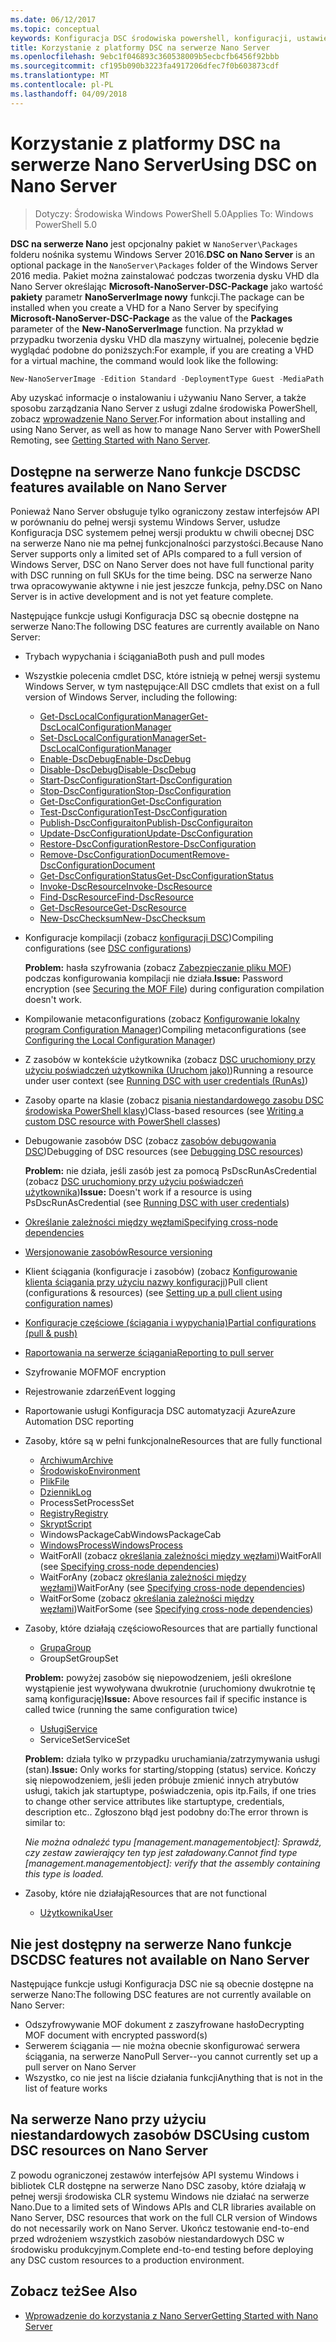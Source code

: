 ```yaml
---
ms.date: 06/12/2017
ms.topic: conceptual
keywords: Konfiguracja DSC środowiska powershell, konfiguracji, ustawienia
title: Korzystanie z platformy DSC na serwerze Nano Server
ms.openlocfilehash: 9ebc1f046893c360538009b5ecbcfb6456f92bbb
ms.sourcegitcommit: cf195b090b3223fa4917206dfec7f0b603873cdf
ms.translationtype: MT
ms.contentlocale: pl-PL
ms.lasthandoff: 04/09/2018
---
```

# <a name="using-dsc-on-nano-server"></a><span data-ttu-id="bee3f-103">Korzystanie z platformy DSC na serwerze Nano Server</span><span class="sxs-lookup"><span data-stu-id="bee3f-103">Using DSC on Nano Server</span></span>

> <span data-ttu-id="bee3f-104">Dotyczy: Środowiska Windows PowerShell 5.0</span><span class="sxs-lookup"><span data-stu-id="bee3f-104">Applies To: Windows PowerShell 5.0</span></span>

<span data-ttu-id="bee3f-105">**DSC na serwerze Nano** jest opcjonalny pakiet w `NanoServer\Packages` folderu nośnika systemu Windows Server 2016.</span><span class="sxs-lookup"><span data-stu-id="bee3f-105">**DSC on Nano Server** is an optional package in the `NanoServer\Packages` folder of the Windows Server 2016 media.</span></span> <span data-ttu-id="bee3f-106">Pakiet można zainstalować podczas tworzenia dysku VHD dla Nano Server określając **Microsoft-NanoServer-DSC-Package** jako wartość **pakiety** parametr **NanoServerImage nowy**  funkcji.</span><span class="sxs-lookup"><span data-stu-id="bee3f-106">The package can be installed when you create a VHD for a Nano Server by specifying **Microsoft-NanoServer-DSC-Package** as the value of the **Packages** parameter of the **New-NanoServerImage** function.</span></span> <span data-ttu-id="bee3f-107">Na przykład w przypadku tworzenia dysku VHD dla maszyny wirtualnej, polecenie będzie wyglądać podobne do poniższych:</span><span class="sxs-lookup"><span data-stu-id="bee3f-107">For example, if you are creating a VHD for a virtual machine, the command would look like the following:</span></span>

```powershell
New-NanoServerImage -Edition Standard -DeploymentType Guest -MediaPath f:\ -BasePath .\Base -TargetPath .\Nano1\Nano.vhd -ComputerName Nano1 -Packages Microsoft-NanoServer-DSC-Package
```

<span data-ttu-id="bee3f-108">Aby uzyskać informacje o instalowaniu i używaniu Nano Server, a także sposobu zarządzania Nano Server z usługi zdalne środowiska PowerShell, zobacz [wprowadzenie Nano Server](https://technet.microsoft.com/library/mt126167.aspx).</span><span class="sxs-lookup"><span data-stu-id="bee3f-108">For information about installing and using Nano Server, as well as how to manage Nano Server with PowerShell Remoting, see [Getting Started with Nano Server](https://technet.microsoft.com/library/mt126167.aspx).</span></span>


## <a name="dsc-features-available-on-nano-server"></a><span data-ttu-id="bee3f-109">Dostępne na serwerze Nano funkcje DSC</span><span class="sxs-lookup"><span data-stu-id="bee3f-109">DSC features available on Nano Server</span></span>

 <span data-ttu-id="bee3f-110">Ponieważ Nano Server obsługuje tylko ograniczony zestaw interfejsów API w porównaniu do pełnej wersji systemu Windows Server, usłudze Konfiguracja DSC systemem pełnej wersji produktu w chwili obecnej DSC na serwerze Nano nie ma pełnej funkcjonalności parzystości.</span><span class="sxs-lookup"><span data-stu-id="bee3f-110">Because Nano Server supports only a limited set of APIs compared to a full version of Windows Server, DSC on Nano Server does not have full functional parity with DSC running on full SKUs for the time being.</span></span> <span data-ttu-id="bee3f-111">DSC na serwerze Nano trwa opracowywanie aktywne i nie jest jeszcze funkcja, pełny.</span><span class="sxs-lookup"><span data-stu-id="bee3f-111">DSC on Nano Server is in active development and is not yet feature complete.</span></span>

 <span data-ttu-id="bee3f-112">Następujące funkcje usługi Konfiguracja DSC są obecnie dostępne na serwerze Nano:</span><span class="sxs-lookup"><span data-stu-id="bee3f-112">The following DSC features are currently available on Nano Server:</span></span>


* <span data-ttu-id="bee3f-113">Trybach wypychania i ściągania</span><span class="sxs-lookup"><span data-stu-id="bee3f-113">Both push and pull modes</span></span>

* <span data-ttu-id="bee3f-114">Wszystkie polecenia cmdlet DSC, które istnieją w pełnej wersji systemu Windows Server, w tym następujące:</span><span class="sxs-lookup"><span data-stu-id="bee3f-114">All DSC cmdlets that exist on a full version of Windows Server, including the following:</span></span>
  * [<span data-ttu-id="bee3f-115">Get-DscLocalConfigurationManager</span><span class="sxs-lookup"><span data-stu-id="bee3f-115">Get-DscLocalConfigurationManager</span></span>](https://technet.microsoft.com/library/dn407378.aspx)
  * [<span data-ttu-id="bee3f-116">Set-DscLocalConfigurationManager</span><span class="sxs-lookup"><span data-stu-id="bee3f-116">Set-DscLocalConfigurationManager</span></span>](https://technet.microsoft.com/library/dn521621.aspx)
  * [<span data-ttu-id="bee3f-117">Enable-DscDebug</span><span class="sxs-lookup"><span data-stu-id="bee3f-117">Enable-DscDebug</span></span>](https://technet.microsoft.com/en-us/library/mt517870.aspx)
  * [<span data-ttu-id="bee3f-118">Disable-DscDebug</span><span class="sxs-lookup"><span data-stu-id="bee3f-118">Disable-DscDebug</span></span>](https://technet.microsoft.com/en-us/library/mt517872.aspx)
  * [<span data-ttu-id="bee3f-119">Start-DscConfiguration</span><span class="sxs-lookup"><span data-stu-id="bee3f-119">Start-DscConfiguration</span></span>](https://technet.microsoft.com/en-us/library/dn521623.aspx)
  * [<span data-ttu-id="bee3f-120">Stop-DscConfiguration</span><span class="sxs-lookup"><span data-stu-id="bee3f-120">Stop-DscConfiguration</span></span>](https://technet.microsoft.com/en-us/library/mt143542.aspx)
  * [<span data-ttu-id="bee3f-121">Get-DscConfiguration</span><span class="sxs-lookup"><span data-stu-id="bee3f-121">Get-DscConfiguration</span></span>](https://technet.microsoft.com/en-us/library/dn407379.aspx)
  * [<span data-ttu-id="bee3f-122">Test-DscConfiguration</span><span class="sxs-lookup"><span data-stu-id="bee3f-122">Test-DscConfiguration</span></span>](https://technet.microsoft.com/en-us/library/dn407382.aspx)
  * [<span data-ttu-id="bee3f-123">Publish-DscConfiguraiton</span><span class="sxs-lookup"><span data-stu-id="bee3f-123">Publish-DscConfiguraiton</span></span>](https://technet.microsoft.com/en-us/library/mt517875.aspx)
  * [<span data-ttu-id="bee3f-124">Update-DscConfiguration</span><span class="sxs-lookup"><span data-stu-id="bee3f-124">Update-DscConfiguration</span></span>](https://technet.microsoft.com/en-us/library/mt143541.aspx)
  * [<span data-ttu-id="bee3f-125">Restore-DscConfiguration</span><span class="sxs-lookup"><span data-stu-id="bee3f-125">Restore-DscConfiguration</span></span>](https://technet.microsoft.com/en-us/library/dn407383.aspx)
  * [<span data-ttu-id="bee3f-126">Remove-DscConfigurationDocument</span><span class="sxs-lookup"><span data-stu-id="bee3f-126">Remove-DscConfigurationDocument</span></span>](https://technet.microsoft.com/en-us/library/mt143544.aspx)
  * [<span data-ttu-id="bee3f-127">Get-DscConfigurationStatus</span><span class="sxs-lookup"><span data-stu-id="bee3f-127">Get-DscConfigurationStatus</span></span>](https://technet.microsoft.com/en-us/library/mt517868.aspx)
  * [<span data-ttu-id="bee3f-128">Invoke-DscResource</span><span class="sxs-lookup"><span data-stu-id="bee3f-128">Invoke-DscResource</span></span>](https://technet.microsoft.com/en-us/library/mt517869.aspx)
  * [<span data-ttu-id="bee3f-129">Find-DscResource</span><span class="sxs-lookup"><span data-stu-id="bee3f-129">Find-DscResource</span></span>](https://technet.microsoft.com/en-us/library/mt517874.aspx)
  * [<span data-ttu-id="bee3f-130">Get-DscResource</span><span class="sxs-lookup"><span data-stu-id="bee3f-130">Get-DscResource</span></span>](https://technet.microsoft.com/en-us/library/dn521625.aspx)
  * [<span data-ttu-id="bee3f-131">New-DscChecksum</span><span class="sxs-lookup"><span data-stu-id="bee3f-131">New-DscChecksum</span></span>](https://technet.microsoft.com/en-us/library/dn521622.aspx)

* <span data-ttu-id="bee3f-132">Konfiguracje kompilacji (zobacz [konfiguracji DSC](configurations.md))</span><span class="sxs-lookup"><span data-stu-id="bee3f-132">Compiling configurations (see [DSC configurations](configurations.md))</span></span>

  <span data-ttu-id="bee3f-133">**Problem:** hasła szyfrowania (zobacz [Zabezpieczanie pliku MOF](securemof.md)) podczas konfigurowania kompilacji nie działa.</span><span class="sxs-lookup"><span data-stu-id="bee3f-133">**Issue:** Password encryption (see [Securing the MOF File](securemof.md)) during configuration compilation doesn't work.</span></span>

* <span data-ttu-id="bee3f-134">Kompilowanie metaconfigurations (zobacz [Konfigurowanie lokalny program Configuration Manager](metaConfig.md))</span><span class="sxs-lookup"><span data-stu-id="bee3f-134">Compiling metaconfigurations (see [Configuring the Local Configuration Manager](metaConfig.md))</span></span>

* <span data-ttu-id="bee3f-135">Z zasobów w kontekście użytkownika (zobacz [DSC uruchomiony przy użyciu poświadczeń użytkownika (Uruchom jako)](runAsUser.md))</span><span class="sxs-lookup"><span data-stu-id="bee3f-135">Running a resource under user context (see [Running DSC with user credentials (RunAs)](runAsUser.md))</span></span>

* <span data-ttu-id="bee3f-136">Zasoby oparte na klasie (zobacz [pisania niestandardowego zasobu DSC środowiska PowerShell klasy](authoringResourceClass.md))</span><span class="sxs-lookup"><span data-stu-id="bee3f-136">Class-based resources (see [Writing a custom DSC resource with PowerShell classes](authoringResourceClass.md))</span></span>

* <span data-ttu-id="bee3f-137">Debugowanie zasobów DSC (zobacz [zasobów debugowania DSC](debugresource.md))</span><span class="sxs-lookup"><span data-stu-id="bee3f-137">Debugging of DSC resources (see [Debugging DSC resources](debugresource.md))</span></span>

  <span data-ttu-id="bee3f-138">**Problem:** nie działa, jeśli zasób jest za pomocą PsDscRunAsCredential (zobacz [DSC uruchomiony przy użyciu poświadczeń użytkownika](runAsUser.md))</span><span class="sxs-lookup"><span data-stu-id="bee3f-138">**Issue:** Doesn't work if a resource is using PsDscRunAsCredential (see [Running DSC with user credentials](runAsUser.md))</span></span>

* [<span data-ttu-id="bee3f-139">Określanie zależności między węzłami</span><span class="sxs-lookup"><span data-stu-id="bee3f-139">Specifying cross-node dependencies</span></span>](crossNodeDependencies.md)

* [<span data-ttu-id="bee3f-140">Wersjonowanie zasobów</span><span class="sxs-lookup"><span data-stu-id="bee3f-140">Resource versioning</span></span>](sxsResource.md)

* <span data-ttu-id="bee3f-141">Klient ściągania (konfiguracje i zasobów) (zobacz [Konfigurowanie klienta ściągania przy użyciu nazwy konfiguracji](pullClientConfigNames.md))</span><span class="sxs-lookup"><span data-stu-id="bee3f-141">Pull client (configurations & resources) (see [Setting up a pull client using configuration names](pullClientConfigNames.md))</span></span>

* [<span data-ttu-id="bee3f-142">Konfiguracje częściowe (ściągania i wypychania)</span><span class="sxs-lookup"><span data-stu-id="bee3f-142">Partial configurations (pull & push)</span></span>](partialConfigs.md)

* [<span data-ttu-id="bee3f-143">Raportowania na serwerze ściągania</span><span class="sxs-lookup"><span data-stu-id="bee3f-143">Reporting to pull server</span></span>](reportServer.md)

* <span data-ttu-id="bee3f-144">Szyfrowanie MOF</span><span class="sxs-lookup"><span data-stu-id="bee3f-144">MOF encryption</span></span>

* <span data-ttu-id="bee3f-145">Rejestrowanie zdarzeń</span><span class="sxs-lookup"><span data-stu-id="bee3f-145">Event logging</span></span>

* <span data-ttu-id="bee3f-146">Raportowanie usługi Konfiguracja DSC automatyzacji Azure</span><span class="sxs-lookup"><span data-stu-id="bee3f-146">Azure Automation DSC reporting</span></span>

* <span data-ttu-id="bee3f-147">Zasoby, które są w pełni funkcjonalne</span><span class="sxs-lookup"><span data-stu-id="bee3f-147">Resources that are fully functional</span></span>
  * [<span data-ttu-id="bee3f-148">Archiwum</span><span class="sxs-lookup"><span data-stu-id="bee3f-148">Archive</span></span>](archiveResource.md)
  * [<span data-ttu-id="bee3f-149">Środowisko</span><span class="sxs-lookup"><span data-stu-id="bee3f-149">Environment</span></span>](environmentResource.md)
  * [<span data-ttu-id="bee3f-150">Plik</span><span class="sxs-lookup"><span data-stu-id="bee3f-150">File</span></span>](fileResource.md)
  * [<span data-ttu-id="bee3f-151">Dziennik</span><span class="sxs-lookup"><span data-stu-id="bee3f-151">Log</span></span>](logResource.md)
  * <span data-ttu-id="bee3f-152">ProcessSet</span><span class="sxs-lookup"><span data-stu-id="bee3f-152">ProcessSet</span></span>
  * [<span data-ttu-id="bee3f-153">Registry</span><span class="sxs-lookup"><span data-stu-id="bee3f-153">Registry</span></span>](registryResource.md)
  * [<span data-ttu-id="bee3f-154">Skrypt</span><span class="sxs-lookup"><span data-stu-id="bee3f-154">Script</span></span>](scriptResource.md)
  * <span data-ttu-id="bee3f-155">WindowsPackageCab</span><span class="sxs-lookup"><span data-stu-id="bee3f-155">WindowsPackageCab</span></span>
  * [<span data-ttu-id="bee3f-156">WindowsProcess</span><span class="sxs-lookup"><span data-stu-id="bee3f-156">WindowsProcess</span></span>](windowsProcessResource.md)
  * <span data-ttu-id="bee3f-157">WaitForAll (zobacz [określania zależności między węzłami](crossNodeDependencies.md))</span><span class="sxs-lookup"><span data-stu-id="bee3f-157">WaitForAll (see [Specifying cross-node dependencies](crossNodeDependencies.md))</span></span>
  * <span data-ttu-id="bee3f-158">WaitForAny (zobacz [określania zależności między węzłami](crossNodeDependencies.md))</span><span class="sxs-lookup"><span data-stu-id="bee3f-158">WaitForAny (see [Specifying cross-node dependencies](crossNodeDependencies.md))</span></span>
  * <span data-ttu-id="bee3f-159">WaitForSome (zobacz [określania zależności między węzłami](crossNodeDependencies.md))</span><span class="sxs-lookup"><span data-stu-id="bee3f-159">WaitForSome (see [Specifying cross-node dependencies](crossNodeDependencies.md))</span></span>

* <span data-ttu-id="bee3f-160">Zasoby, które działają częściowo</span><span class="sxs-lookup"><span data-stu-id="bee3f-160">Resources that are partially functional</span></span>
  * [<span data-ttu-id="bee3f-161">Grupa</span><span class="sxs-lookup"><span data-stu-id="bee3f-161">Group</span></span>](groupResource.md)
  * <span data-ttu-id="bee3f-162">GroupSet</span><span class="sxs-lookup"><span data-stu-id="bee3f-162">GroupSet</span></span>

  <span data-ttu-id="bee3f-163">**Problem:** powyżej zasobów się niepowodzeniem, jeśli określone wystąpienie jest wywoływana dwukrotnie (uruchomiony dwukrotnie tę samą konfigurację)</span><span class="sxs-lookup"><span data-stu-id="bee3f-163">**Issue:** Above resources fail if specific instance is called twice (running the same configuration twice)</span></span>

  * [<span data-ttu-id="bee3f-164">Usługi</span><span class="sxs-lookup"><span data-stu-id="bee3f-164">Service</span></span>](serviceResource.md)
  * <span data-ttu-id="bee3f-165">ServiceSet</span><span class="sxs-lookup"><span data-stu-id="bee3f-165">ServiceSet</span></span>

  <span data-ttu-id="bee3f-166">**Problem:** działa tylko w przypadku uruchamiania/zatrzymywania usługi (stan).</span><span class="sxs-lookup"><span data-stu-id="bee3f-166">**Issue:** Only works for starting/stopping (status) service.</span></span> <span data-ttu-id="bee3f-167">Kończy się niepowodzeniem, jeśli jeden próbuje zmienić innych atrybutów usługi, takich jak startuptype, poświadczenia, opis itp.</span><span class="sxs-lookup"><span data-stu-id="bee3f-167">Fails, if one tries to change other service attributes like startuptype, credentials, description etc..</span></span> <span data-ttu-id="bee3f-168">Zgłoszono błąd jest podobny do:</span><span class="sxs-lookup"><span data-stu-id="bee3f-168">The error thrown is similar to:</span></span>

  <span data-ttu-id="bee3f-169">*Nie można odnaleźć typu [management.managementobject]: Sprawdź, czy zestaw zawierający ten typ jest załadowany.*</span><span class="sxs-lookup"><span data-stu-id="bee3f-169">*Cannot find type [management.managementobject]: verify that the assembly containing this type is loaded.*</span></span>

* <span data-ttu-id="bee3f-170">Zasoby, które nie działają</span><span class="sxs-lookup"><span data-stu-id="bee3f-170">Resources that are not functional</span></span>
  * [<span data-ttu-id="bee3f-171">Użytkownika</span><span class="sxs-lookup"><span data-stu-id="bee3f-171">User</span></span>](userResource.md)


## <a name="dsc-features-not-available-on-nano-server"></a><span data-ttu-id="bee3f-172">Nie jest dostępny na serwerze Nano funkcje DSC</span><span class="sxs-lookup"><span data-stu-id="bee3f-172">DSC features not available on Nano Server</span></span>

<span data-ttu-id="bee3f-173">Następujące funkcje usługi Konfiguracja DSC nie są obecnie dostępne na serwerze Nano:</span><span class="sxs-lookup"><span data-stu-id="bee3f-173">The following DSC features are not currently available on Nano Server:</span></span>

* <span data-ttu-id="bee3f-174">Odszyfrowywanie MOF dokument z zaszyfrowane hasło</span><span class="sxs-lookup"><span data-stu-id="bee3f-174">Decrypting MOF document with encrypted password(s)</span></span>
* <span data-ttu-id="bee3f-175">Serwerem ściągania — nie można obecnie skonfigurować serwera ściągania, na serwerze Nano</span><span class="sxs-lookup"><span data-stu-id="bee3f-175">Pull Server--you cannot currently set up a pull server on Nano Server</span></span>
* <span data-ttu-id="bee3f-176">Wszystko, co nie jest na liście działania funkcji</span><span class="sxs-lookup"><span data-stu-id="bee3f-176">Anything that is not in the list of feature works</span></span>

## <a name="using-custom-dsc-resources-on-nano-server"></a><span data-ttu-id="bee3f-177">Na serwerze Nano przy użyciu niestandardowych zasobów DSC</span><span class="sxs-lookup"><span data-stu-id="bee3f-177">Using custom DSC resources on Nano Server</span></span>

<span data-ttu-id="bee3f-178">Z powodu ograniczonej zestawów interfejsów API systemu Windows i bibliotek CLR dostępne na serwerze Nano DSC zasoby, które działają w pełnej wersji środowiska CLR systemu Windows nie działać na serwerze Nano.</span><span class="sxs-lookup"><span data-stu-id="bee3f-178">Due to a limited sets of Windows APIs and CLR libraries available on Nano Server, DSC resources that work on the full CLR version of Windows do not necessarily work on Nano Server.</span></span>
<span data-ttu-id="bee3f-179">Ukończ testowanie end-to-end przed wdrożeniem wszystkich zasobów niestandardowych DSC w środowisku produkcyjnym.</span><span class="sxs-lookup"><span data-stu-id="bee3f-179">Complete end-to-end testing before deploying any DSC custom resources to a production environment.</span></span>

## <a name="see-also"></a><span data-ttu-id="bee3f-180">Zobacz też</span><span class="sxs-lookup"><span data-stu-id="bee3f-180">See Also</span></span>
- [<span data-ttu-id="bee3f-181">Wprowadzenie do korzystania z Nano Server</span><span class="sxs-lookup"><span data-stu-id="bee3f-181">Getting Started with Nano Server</span></span>](https://technet.microsoft.com/library/mt126167.aspx)